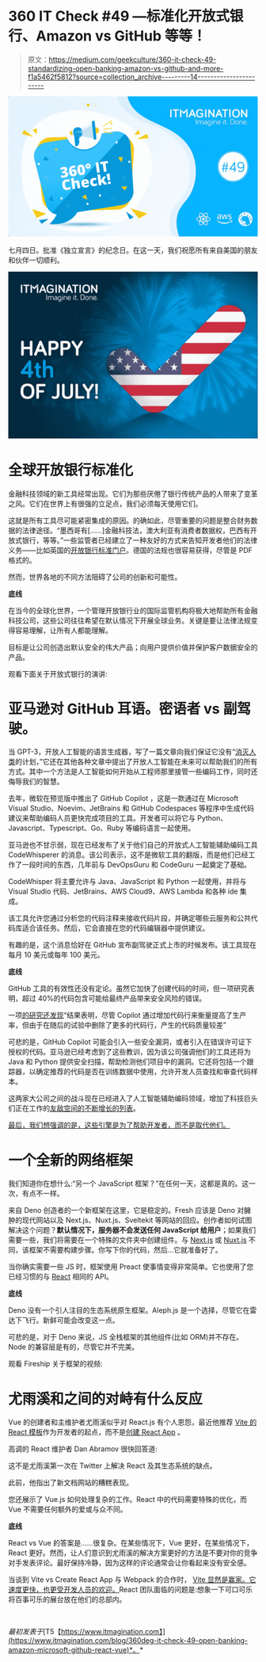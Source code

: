 # 360 IT Check #49 —标准化开放式银行、Amazon vs GitHub 等等！

> 原文：<https://medium.com/geekculture/360-it-check-49-standardizing-open-banking-amazon-vs-github-and-more-f1a5462f5812?source=collection_archive---------14----------------------->

![](img/64c9b35cce240fa059a99cdd78f7456a.png)

七月四日。批准《独立宣言》的纪念日。在这一天，我们祝愿所有来自美国的朋友和伙伴一切顺利。

![](img/0bc0df1051b2bac739ced4bb5feda8b1.png)

# 全球开放银行标准化

金融科技领域的新工具经常出现。它们为那些厌倦了银行传统产品的人带来了变革之风。它们在世界上有很强的立足点，我们必须每天使用它们。

这就是所有工具尽可能紧密集成的原因。的确如此，尽管重要的问题是整合财务数据的法律途径。“墨西哥有[……]金融科技法，澳大利亚有消费者数据权，巴西有开放式银行，等等。”一些监管者已经建立了一种友好的方式来告知开发者他们的法律义务——比如英国的[开放银行标准门户](https://standards.openbanking.org.uk/)。德国的法规也很容易获得，尽管是 PDF 格式的。

然而，世界各地的不同方法阻碍了公司的创新和可能性。

**底线**

在当今的全球化世界，一个管理开放银行业的国际监管机构将极大地帮助所有金融科技公司，这些公司往往希望在默认情况下开展全球业务。关键是要让法律法规变得容易理解，让所有人都能理解。

目标是让公司创造出默认安全的伟大产品；向用户提供价值并保护客户数据安全的产品。

观看下面关于开放式银行的演讲:

# 亚马逊对 GitHub 耳语。密语者 vs 副驾驶。

当 GPT-3，开放人工智能的语言生成器，写了一篇文章向我们保证它没有“[消灭人类](https://www.theguardian.com/commentisfree/2020/sep/08/robot-wrote-this-article-gpt-3)的计划，”它还在其他各种文章中提出了开放人工智能在未来可以帮助我们的所有方式。其中一个方法是人工智能如何开始从工程师那里接管一些编码工作，同时还侮辱我们的智慧。

去年，微软在预览版中推出了 GitHub Copilot ，这是一款通过在 Microsoft Visual Studio、Noevim、JetBrains 和 GitHub Codespaces 等程序中生成代码建议来帮助编码人员更快完成项目的工具。开发者可以将它与 Python、Javascript、Typescript、Go、Ruby 等编码语言一起使用。

亚马逊也不甘示弱，现在已经发布了关于他们自己的开放式人工智能辅助编码工具 CodeWhisperer 的消息。该公司表示，这不是微软工具的翻版，而是他们已经工作了一段时间的东西，几年前与 DevOpsGuru 和 CodeGuru 一起奠定了基础。

CodeWhisper 将主要允许与 Java、JavaScript 和 Python 一起使用，并将与 Visual Studio 代码、JetBrains、AWS Cloud9、AWS Lambda 和各种 ide 集成。

该工具允许您通过分析您的代码注释来接收代码片段，并确定哪些云服务和公共代码库适合该任务。然后，它会直接在您的代码编辑器中提供建议。

有趣的是，这个消息恰好在 GitHub 宣布副驾驶正式上市的时候发布。该工具现在每月 10 美元或每年 100 美元。

**底线**

GitHub 工具的有效性还没有定论。虽然它加快了创建代码的时间，但一项研究表明，超过 40%的代码包含可能给最终产品带来安全风险的错误。

一项[的研究还发现](https://arxiv.org/pdf/2108.09293.pdf)“结果表明，尽管 Copilot 通过增加代码行来衡量提高了生产率，但由于在随后的试验中删除了更多的代码行，产生的代码质量较差”

可悲的是，GitHub Copilot 可能会引入一些安全漏洞，或者引入在错误许可证下授权的代码。亚马逊已经考虑到了这些教训，因为该公司强调他们的工具还将为 Java 和 Python 提供安全扫描，帮助检测他们项目中的漏洞。它还将包括一个跟踪器，以确定推荐的代码是否在训练数据中使用，允许开发人员查找和审查代码样本。

这两家大公司之间的战斗现在已经进入了人工智能辅助编码领域，增加了科技巨头们正在工作的[友敌空间的不断增长的列表](https://www.wsj.com/articles/tech-giants-cooperate-while-competing-frenemies-for-life-11617293819)。

[最后，我们想强调的是，这些引擎是为了帮助开发者，而不是取代他们。](https://www.itmagination.com/blog/rise-ai-code-autocompletion-engines-github-copilot-tabnine-kite)

# 一个全新的网络框架

我们知道你在想什么:“另一个 JavaScript 框架？”在任何一天，这都是真的。这一次，有点不一样。

来自 Deno 创造者的一个新框架在这里，它是稳定的。Fresh 应该是 Deno 对臃肿的现代网站以及 Next.js、Nuxt.js、Sveltekit 等网站的回应。创作者如何试图解决这个问题？**默认情况下，服务器不会发送任何 JavaScript 给用户**；如果我们需要一些，我们将需要在一个特殊的文件夹中创建组件。与 [Next.js](https://www.itmagination.com/blog/next-js-12-release) 或 [Nuxt.js](https://www.itmagination.com/blog/nuxtjs-3) 不同，该框架不需要构建步骤。你写下你的代码，然后…它就准备好了。

当你确实需要一些 JS 时，框架使用 Preact 使事情变得非常简单。它也使用了您已经习惯的与 [React](https://www.itmagination.com/blog/react-18-what-changes-does-it-bring) 相同的 API。

**底线**

Deno 没有一个引人注目的生态系统原生框架。Aleph.js 是一个选择，尽管它在雷达下飞行。新鲜可能会改变这一点。

可悲的是，对于 Deno 来说，JS 全栈框架的其他组件(比如 ORM)并不存在。Node 的兼容层是有的，尽管它并不完美。

观看 Fireship 关于框架的视频:

# 尤雨溪和之间的对峙有什么反应

Vue 的创建者和主维护者尤雨溪似乎对 React.js 有个人恩怨，最近他推荐 [Vite 的 React 模板](https://vite.new/react-ts)作为开发者的起点，而不是[创建 React App](https://create-react-app.dev/) 。

高调的 React 维护者 Dan Abramov 很快回答道:

这不是尤雨溪第一次在 Twitter 上解决 React 及其生态系统的缺点。

此前，他指出了新文档网站的糟糕表现。

您还展示了 Vue.js 如何处理复杂的工作。React 中的代码需要特殊的优化，而 Vue 不需要任何额外的爱或与众不同。

**底线**

React vs Vue 的答案是……很复杂。在某些情况下，Vue 更好，在某些情况下，React 更好。然而，让人们意识到尤雨溪的解决方案更好的方法是不要对你的竞争对手发表评论。最好保持冷静，因为这样的评论通常会让你看起来没有安全感。

当谈到 Vite vs Create React App 与 Webpack 的合作时， [Vite 显然是赢家。它速度更快，也更受开发人员的欢迎。](https://www.itmagination.com/blog/360deg-it-check-35-state-of-js-rust-express-next-line-hp-firefox-chrome)React 团队面临的问题是:想象一下可口可乐将百事可乐的展台放在他们的总部内。

‍

*最初发表于*[T5【https://www.itmagination.com】](https://www.itmagination.com/blog/360deg-it-check-49-open-banking-amazon-microsoft-github-react-vue)*。*